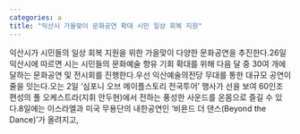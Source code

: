 ```yaml
---
categories: a
title: "익산시 가을맞이 문화공연 확대 시민 일상 회복 지원"
---
```

익산시가 시민들의 일상 회복 지원을 위한 가을맞이 다양한 문화공연을 추진한다.26일 익산시에 따르면 시는 시민들의 문화예술 향유 기회 확대를 위해 다음 달 중 30여 개에 달하는 문화공연 및 전시회를 진행한다.우선 익산예술의전당 무대를 통한 대규모 공연이 줄을 잇는다.오는 2일 ‘심포니 오브 메이플스토리 전국투어’ 행사가 선을 보여 60인조 편성의 풀 오케스트라(지휘 안두현)에서 전하는 풍성한 사운드를 온몸으로 즐길 수 있다.8일에는 이스라엘과 미국 무용단의 내한공연인 ‘비욘드 더 댄스(Beyond the Dance)’가 올려지고,